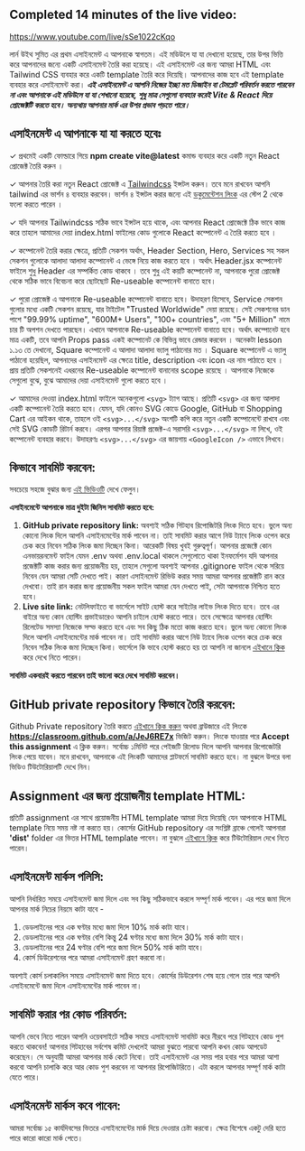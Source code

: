 ## Completed 14 minutes of the live video:
https://www.youtube.com/live/sSe1022cKqo

লার্ন উইথ সুমিত এর প্রথম এসাইনমেন্ট এ আপনাকে স্বাগতম। এই মডিউলে যা যা দেখানো হয়েছে, তার উপর ভিত্তি করে আপনাদের জন্যে একটি এসাইনমেন্ট তৈরি করা হয়েছে। এই এসাইনমেন্ট এর জন্য আমরা HTML এবং Tailwind CSS ব্যবহার করে একটি template তৈরি করে দিয়েছি। আপনাদের কাজ হবে এই template ব্যবহার করে এসাইনমেন্ট করা। **_এই এসাইনমেন্ট এ আপনি নিজের ইচ্ছা মত ডিজাইন বা টেমপ্লেট পরিবর্তন করতে পারবেন না এবং আপনাকে এই মডিউলে যা যা শেখানো হয়েছে, শুধু মাত্র সেগুলো ব্যবহার করেই Vite & React দিয়ে প্রোজেক্টটি করতে হবে। অন্যথায় আপনার মার্ক এর উপর প্রভাব পড়তে পারে।_**

## এসাইনমেন্ট এ আপনাকে যা যা করতে হবেঃ

✓ প্রথমেই একটি ফোল্ডারে গিয়ে **npm create vite@latest** কমান্ড ব্যবহার করে একটি নতুন React প্রোজেক্ট তৈরি করুন ।

✓ আপনার তৈরি করা নতুন React প্রোজেক্ট এ [Tailwindcss](https://tailwindcss.com/docs/installation/using-vite) ইন্সটল করুন। তবে মনে রাখবেন আপনি tailwind এর ভার্শন ৪ ব্যবহার করবেন। ভার্শন ৪ ইন্সটল করার জন্যে এই [ডকুমেন্টেশন লিংক](https://tailwindcss.com/docs/installation/using-vite) এর স্টেপ 2 থেকে ফলো করতে পারেন ।

✓ যদি আপনার Tailwindcss সঠিক ভাবে ইন্সটল হয়ে থাকে, এবং আপনার React প্রোজেক্টে ঠিক ভাবে কাজ করে তাহলে আমাদের দেয়া index.html ফাইলের কোড গুলোকে React কম্পোনেন্ট এ তৈরি করতে হবে ।

✓ কম্পোনেন্ট তৈরি করার ক্ষেত্রে, প্রতিটি সেকশন অর্থাৎ, Header Section, Hero, Services সহ সকল সেকশন গুলোকে আলাদা আলাদা কম্পোনেন্ট এ ভেঙ্গে নিয়ে কাজ করতে হবে । অর্থাৎ Header.jsx কম্পোনেন্ট ফাইলে শুধু Header এর সম্পর্কিত কোড থাকবে । তবে শুধু এই কয়টি কম্পোনেন্ট না, আপনাকে পুরো প্রোজেক্ট থেকে সঠিক ভাবে বিবেচনা করে ছোটছোট Re-useable কম্পোনেন্ট বানাতে হবে।

✓ পুরো প্রোজেক্ট এ আপনাকে Re-useable কম্পোনেন্ট বানাতে হবে। উদাহরণ হিসেবে, Service সেকশন গুলোর মধ্যে একটি সেকশন রয়েছে, যার টাইটেল "Trusted Worldwide" দেয়া রয়েছে। সেই সেকশনের ডান পাশে "99.99% uptime", "600M+ Users", "100+ countries", এবং "5+ Million" নামে চার টি অপশন দেখতে পারছেন। এখানে আপনাকে Re-useable কম্পোনেন্ট বানাতে হবে। অর্থাৎ কম্পোনেট হবে মাত্র একটি, তবে আপনি Props pass একই কম্পোনেট কে বিভিন্ন ভাবে রেন্ডার করবেন । অনেকটা lesson ১.১৩ তে দেখানো, Square কম্পোনেন্ট এ আলাদা আলাদা ভ্যালু পাঠানোর মত । Square কম্পোনেন্ট এ ভ্যালু পাঠানো হয়েছিল, আপনাদের এসাইনমেন্ট এর ক্ষেত্রে title, description এবং icon এর নাম পাঠাতে হবে । প্রায় প্রতিটি সেকশনেই এধরনের Re-useable কম্পোনেন্ট বানানোর scope রয়েছে । আপনাকে নিজেকে সেগুলো বুঝে, বুঝে আমাদের দেয়া এসাইনমেন্ট গুলো করতে হবে ।

✓ আমাদের দেওয়া index.html ফাইলে অনেকগুলো `<svg>` ট্যাগ আছে। প্রতিটি `<svg>` এর জন্য আলাদা একটি কম্পোনেন্ট তৈরি করতে হবে। যেমন, যদি কোনও SVG কোডে Google, GitHub বা Shopping Cart এর আইকন থাকে, তাহলে ওই `<svg>...</svg>` অংশটি কপি করে নতুন একটি কম্পোনেন্টে রাখবে এবং সেই SVG কোডটি রিটার্ন করবে। এরপর আপনার রিয়াক্ট প্রজেক্ট-এ সরাসরি `<svg>...</svg>` না লিখে, ওই কম্পোনেন্ট ব্যবহার করবে। উদাহরণঃ `<svg>...</svg>` এর জায়গায় `<GoogleIcon />` এভাবে লিখবে।

## কিভাবে সাবমিট করবেন:

সবচেয়ে সহজে বুঝার জন্য [এই ভিডিওটি](https://learnwithsumit.com/rnext/courses/rnext/how-to-submit-assignments-in-reactive-accelerator-course) দেখে ফেলুন।

**এসাইনমেন্টে আপনাকে মাত্র দুইটা জিনিস সাবমিট করতে হবে:**

1. **GitHub private repository link:** অবশ্যই সঠিক গিটহাব রিপোজিটরি লিংক দিতে হবে। ভুলে অন্য কোনো লিংক দিলে আপনি এসাইনমেন্টের মার্ক পাবেন না। তাই সাবমিট করার আগে নিউ ট্যাবে লিংক ওপেন করে চেক করে নিবেন সঠিক লিংক জমা দিচ্ছেন কিনা। আরেকটি বিষয় খুবই গুরুত্বপূর্ণ। আপনার প্রজেক্টে কোন এনভায়রনমেন্ট ফাইল যেমন .env অথবা .env.local থাকলে সেগুলোতে থাকা ইনফর্মেশন যদি আপনার প্রজেক্টটি কাজ করার জন্য প্রয়োজনীয় হয়, তাহলে সেগুলো অবশ্যই আপনার .gitignore ফাইল থেকে সরিয়ে নিবেন যেন আমরা সেটি দেখতে পাই। কারণ এসাইনমেন্ট রিভিউ করার সময় আমরা আপনার প্রজেক্টটি রান করে দেখবো। তাই রান করার জন্য প্রয়োজনীয় সকল ফাইল আমরা যেন দেখতে পাই, সেটা আপনাকে নিশ্চিত হতে হবে।
2. **Live site link:** নেটলিফাইতে বা ভার্সেলে সাইট হোস্ট করে সাইটের লাইভ লিংক দিতে হবে। তবে এর বাইরে অন্য কোন হোস্টিং প্রভাইডারেও আপনি চাইলে হোস্ট করতে পারে। তবে সেক্ষেত্রে আপনার হোস্টিং রিলেটেড সমস্যা নিজেকে সল্ভ করতে হবে এবং সব কিছু ঠিক মতো কাজ করতে হবে। ভুলে অন্য কোনো লিংক দিলে আপনি এসাইনমেন্টের মার্ক পাবেন না। তাই সাবমিট করার আগে নিউ ট্যাবে লিংক ওপেন করে চেক করে নিবেন সঠিক লিংক জমা দিচ্ছেন কিনা। ভার্সেলে কি ভাবে হোস্ট করতে হয় তা আপনি না জানলে [এইখানে ক্লিক](https://learnwithsumit.com/rnext/courses/rnext/how-to-deploy-your-project-to-vercel-free) করে দেখে নিতে পারেন।

**সাবমিট একবারই করতে পারবেন তাই ভালো করে দেখে সাবমিট করবেন।**

## GitHub private repository কিভাবে তৈরি করবেন:

Github Private repository তৈরি করতে [এইখানে ক্লিক করুন](https://classroom.github.com/a/JeJ6RE7x) অথবা ব্রাউজারে এই লিংকে **https://classroom.github.com/a/JeJ6RE7x** ভিজিট করুন। লিংকে যাওয়ার পরে **Accept this assignment** এ ক্লিক করুন। সর্বোচ্চ ১মিনিট পরে পেইজটি রিলোড দিলে আপনি আপনার রিপোজেটরি লিংক পেয়ে যাবেন। মনে রাখবেন, আপনাকে এই লিংকটি আমাদের প্লাটফর্মে সাবমিট করতে হবে। না বুঝলে উপরে বলা ভিডিও টিউটোরিয়ালটি দেখে নিন।

## Assignment এর জন্য প্রয়োজনীয় template HTML:

প্রতিটি assignment এর সাথে প্রয়োজনীয় HTML template আমরা দিয়ে দিয়েছি যেন আপনাকে HTML template নিয়ে সময় নষ্ট না করতে হয়। কোর্সের GitHub repository এর সংশ্লিষ্ট ব্রাঞ্চে গেলেই আপনারা **'dist'** folder এর ভিতর HTML template পাবেন। না বুঝলে [এইখানে ক্লিক](https://learnwithsumit.com/rnext/courses/rnext/how-to-submit-assignments-in-reactive-accelerator-course) করে টিউটোরিয়াল দেখে নিতে পারেন।

## এসাইনমেন্ট মার্কস পলিসি:

আপনি নির্ধারিত সময়ে এসাইনমেন্ট জমা দিলে এবং সব কিছু সঠিকভাবে করলে সম্পূর্ণ মার্ক পাবেন। এর পরে জমা দিলে আপনার মার্ক নিচের নিয়মে কাটা যাবে -

1. ডেডলাইনের পরে এক ঘণ্টার মধ্যে জমা দিলে 10% মার্ক কাটা যাবে।
2. ডেডলাইনের পরে এক ঘণ্টার বেশি কিন্তু 24 ঘণ্টার মধ্যে জমা দিলে 30% মার্ক কাটা যাবে।
3. ডেডলাইনের পরে 24 ঘণ্টার বেশি পরে জমা দিলে 50% মার্ক কাটা যাবে।
4. কোর্স ডিউরেশনের পরে আমরা এসাইনমেন্ট গ্রহণ করবো না।

অবশ্যই কোর্স চলাকালিন সময়ে এসাইনমেন্ট জমা দিতে হবে। কোর্সের ডিউরেশন শেষ হয়ে গেলে তার পরে আপনি এসাইনমেন্টে জমা দিলে এসাইনমেন্টের মার্ক পাবেন না।

## সাবমিট করার পর কোড পরিবর্তন:

আপনি ভেবে নিতে পারেন আপনি ওয়েবসাইটে সঠিক সময়ে এসাইনমেন্ট সাবমিট করে নীরবে পরে গিটহাবে কোড পুশ করতে থাকবেন! আপনার গিটহাবের সর্বশেষ কমিট দেখলেই আমরা বুঝতে পারবো আপনি কখন কোড আপডেট করেছেন। সে অনুযায়ী আমরা আপনার মার্ক কেটে নিবো। তাই এসাইনমেন্ট এর সময় পার হবার পরে আমরা আশা করবো আপনি চালাকি করে আর কোড পুশ করবেন না আপনার রিপোজিটরিতে। এটা করলে আপনার সম্পূর্ণ মার্ক কাটা যেতে পারে।

## এসাইনমেন্ট মার্কস কবে পাবেন:

আমরা সর্বোচ্চ ১৫ কার্যদিবসের ভিতরে এসাইনমেন্টের মার্ক দিয়ে দেওয়ার চেষ্টা করবো। ক্ষেত্র বিশেষে একটু দেরি হতে পারে কারো কারো মার্ক পেতে।
